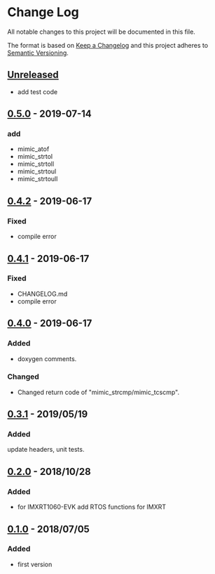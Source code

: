 # Change Log
All notable changes to this project will be documented in this file.

The format is based on [Keep a Changelog](http://keepachangelog.com/)
and this project adheres to [Semantic Versioning](http://semver.org/).

## [Unreleased]
- add test code

## [0.5.0] - 2019-07-14
### add
- mimic_atof
- mimic_strtol
- mimic_strtoll
- mimic_strtoul
- mimic_strtoull

## [0.4.2] - 2019-06-17
### Fixed
- compile error

## [0.4.1] - 2019-06-17
### Fixed
- CHANGELOG.md
- compile error

## [0.4.0] - 2019-06-17
### Added
- doxygen comments.
 
### Changed
- Changed return code of "mimic_strcmp/mimic_tcscmp".

## [0.3.1] - 2019/05/19
### Added
update headers, unit tests.

## [0.2.0] - 2018/10/28
### Added
 - for IMXRT1060-EVK add RTOS functions for IMXRT

## [0.1.0] - 2018/07/05
### Added
 - first version

[Unreleased]: https://github.com/tkashi-github/mimiclib/compare/release_v0.5.0...HEAD
[0.5.0]: https://github.com/tkashi-github/mimiclib/compare/release_v0.4.2...release_v0.5.0
[0.4.2]: https://github.com/tkashi-github/mimiclib/compare/release_v0.4.1...release_v0.4.2
[0.4.1]: https://github.com/tkashi-github/mimiclib/compare/release_v0.4.0...release_v0.4.1
[0.4.0]: https://github.com/tkashi-github/mimiclib/compare/release_v0.3.1...release_v0.4.0
[0.3.1]: https://github.com/tkashi-github/mimiclib/compare/release_v0.2.0...release_v0.3.1
[0.2.0]: https://github.com/tkashi-github/mimiclib/compare/release_v0.1.0...release_v0.2.0
[0.1.0]: https://github.com/tkashi-github/mimiclib/tree/release_v0.1.0
